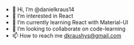 - 👋 Hi, I’m @danielkraus14
- 👀 I’m interested in React 
- 🌱 I’m currently learning React with Material-UI 
- 💞️ I’m looking to collaborate on code-learning
- 📫 How to reach me dkraushys@gmail.com

<!---
danielkraus14/danielkraus14 is a ✨ special ✨ repository because its `README.md` (this file) appears on your GitHub profile.
You can click the Preview link to take a look at your changes.
--->
